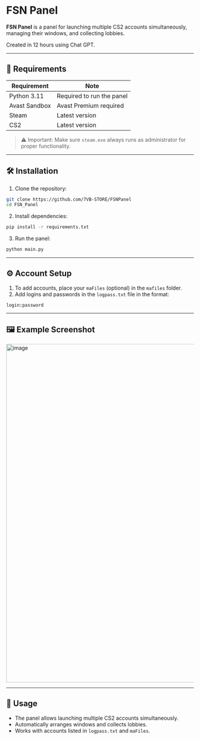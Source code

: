 # FSN Panel

**FSN Panel** is a panel for launching multiple CS2 accounts simultaneously, managing their windows, and collecting lobbies.

Created in 12 hours using Chat GPT.

---

## 📌 Requirements

| Requirement   | Note                      |
| ------------- | ------------------------- |
| Python 3.11   | Required to run the panel |
| Avast Sandbox | Avast Premium required    |
| Steam         | Latest version            |
| CS2           | Latest version            |

> ⚠️ Important: Make sure `steam.exe` always runs as administrator for proper functionality.

---

## 🛠 Installation

1. Clone the repository:

```bash
git clone https://github.com/7VB-STORE/FSNPanel
cd FSN_Panel
```

2. Install dependencies:

```bash
pip install -r requirements.txt
```

3. Run the panel:

```bash
python main.py
```

---

## ⚙ Account Setup

1. To add accounts, place your `maFiles` (optional) in the `mafiles` folder.
2. Add logins and passwords in the `logpass.txt` file in the format:

```
login:password
```

---

## 🖼 Example Screenshot

<img width="1642" height="909" alt="image" src="https://github.com/user-attachments/assets/48aadeae-7365-44fb-9824-a69dc730a6da" />


---

## 🚀 Usage

* The panel allows launching multiple CS2 accounts simultaneously.
* Automatically arranges windows and collects lobbies.
* Works with accounts listed in `logpass.txt` and `maFiles`.
